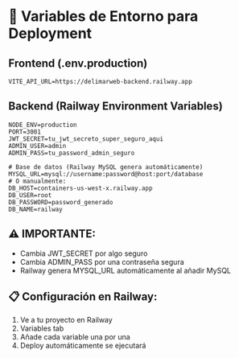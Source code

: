 # 🔧 Variables de Entorno para Deployment

## Frontend (.env.production)
```env
VITE_API_URL=https://delimarweb-backend.railway.app
```

## Backend (Railway Environment Variables)
```env
NODE_ENV=production
PORT=3001
JWT_SECRET=tu_jwt_secreto_super_seguro_aqui
ADMIN_USER=admin
ADMIN_PASS=tu_password_admin_seguro

# Base de datos (Railway MySQL genera automáticamente)
MYSQL_URL=mysql://username:password@host:port/database
# O manualmente:
DB_HOST=containers-us-west-x.railway.app
DB_USER=root
DB_PASSWORD=password_generado
DB_NAME=railway
```

## ⚠️ IMPORTANTE:
- Cambia JWT_SECRET por algo seguro
- Cambia ADMIN_PASS por una contraseña segura
- Railway genera MYSQL_URL automáticamente al añadir MySQL

## 📋 Configuración en Railway:
1. Ve a tu proyecto en Railway
2. Variables tab
3. Añade cada variable una por una
4. Deploy automáticamente se ejecutará
